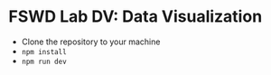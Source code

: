 # FSWD Lab DV: Data Visualization

* Clone the repository to your machine
* `npm install`
* `npm run dev`

